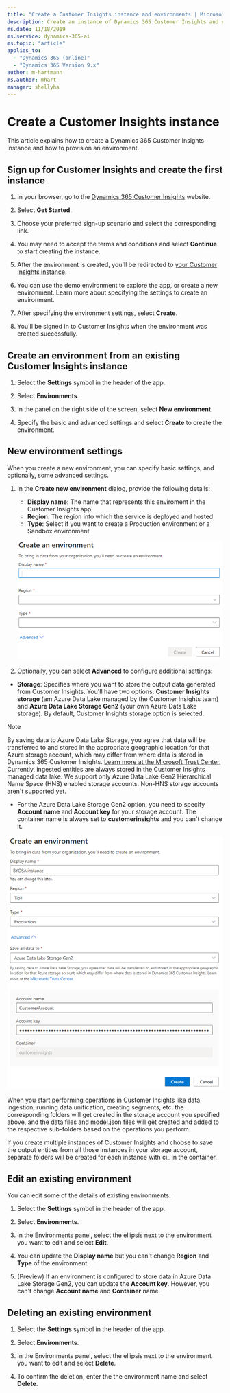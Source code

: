 ```yaml
---
title: "Create a Customer Insights instance and environments | Microsoft Docs"
description: Create an instance of Dynamics 365 Customer Insights and environments in existing instances.
ms.date: 11/18/2019
ms.service: dynamics-365-ai
ms.topic: "article"
applies_to: 
  - "Dynamics 365 (online)"
  - "Dynamics 365 Version 9.x"
author: m-hartmann
ms.author: mhart
manager: shellyha
---
```


# Create a Customer Insights instance

This article explains how to create a Dynamics 365 Customer Insights instance and how to provision an environment.

## Sign up for Customer Insights and create the first instance

<!-- worth creating a separate topic to sign up the first time for a Get started node and keep environment creation under the admin node?-->

1. In your browser, go to the [Dynamics 365 Customer Insights](https://dynamics.microsoft.com/ai/customer-insights/) website.

2. Select **Get Started**.

3. Choose your preferred sign-up scenario and select the corresponding link.

4. You may need to accept the terms and conditions and select **Continue** to start creating the instance.

5. After the environment is created, you'll be redirected to [your Customer Insights instance](https://home.ci.ai.dynamics.com).

6. You can use the demo environment to explore the app, or create a new environment. Learn more about specifying the settings to create an environment.

7. After specifying the environment settings, select **Create**.

8. You'll be signed in to Customer Insights when the environment was created successfully.

## Create an environment from an existing Customer Insights instance

1. Select the **Settings** symbol in the header of the app.

<!--why not under Admin in left nav?-->

2. Select **Environments**.

3. In the panel on the right side of the screen, select **New environment**.

4. Specify the basic and advanced settings and select **Create** to create the environment.

## New environment settings

When you create a new environment, you can specify basic settings, and optionally, some advanced settings.

1. In the **Create new environment** dialog, provide the following details:
   - **Display name**: The name that represents this enviroment in the Customer Insights app
   - **Region**: The region into which the service is deployed and hosted
   - **Type**: Select if you want to create a Production environment or a Sandbox environment

   ![Settings dialog for a new environment](media/create-new-environment.png)

2. Optionally, you can select **Advanced** to configure additional settings:
<!--could use an image-->
   - **Storage**: Specifies where you want to store the output data generated from Customer Insights. You'll have two options: **Customer Insights storage** (am Azure Data Lake managed by the Customer Insights team) and **Azure Data Lake Storage Gen2** (your own Azure Data Lake storage). By default, Customer Insights storage option is selected. 
   <!-- add a link when the BYODL docs go live-->
   > [!NOTE]
   > By saving data to Azure Data Lake Storage, you agree that data will be transferred to and stored in the appropriate geographic location for that Azure storage account, which may differ from where data is stored in Dynamics 365 Customer Insights. [Learn more at the Microsoft Trust Center.](https://www.microsoft.com/trust-center)    
   > Currently, ingested entities are always stored in the Customer Insights managed data lake.
   > We support only Azure Data Lake Gen2 Hierarchical Name Space (HNS) enabled storage accounts. Non-HNS storage accounts aren't supported yet.

   - For the Azure Data Lake Storage Gen2 option, you need to specify **Account name** and **Account key** for your storage account. The container name is always set to **customerinsights** and you can't change it.

   ![Environment settings for Azure Data Lake Gen2 storage](media/environment-settings-dialog.png)

   When you start performing operations in Customer Insights like data ingestion, running data unification, creating segments, etc. the corresponding folders will get created in the storage account you specified above, and the data files and model.json files will get created and added to the respective sub-folders based on the operations you perform.

   If you create multiple instances of Customer Insights and choose to save the output entities from all those instances in your storage account, separate folders will be created for each instance with ci_<instanceid> in the container.

## Edit an existing environment

You can edit some of the details of existing environments.

1. Select the **Settings** symbol in the header of the app.

2. Select **Environments**.

3. In the Environments panel, select the ellipsis next to the environment you want to edit and select **Edit**.

4. You can update the **Display name** but you can't change **Region** and **Type** of the environment.

5. (Preview) If an environment is configured to store data in Azure Data Lake Storage Gen2, you can update the **Account key**. However, you can't change **Account name** and **Container** name.

## Deleting an existing environment

1. Select the **Settings** symbol in the header of the app.

2. Select **Environments**.

3. In the Environments panel, select the ellipsis next to the environment you want to edit and select **Delete**.

4. To confirm the deletion, enter the the environment name and select **Delete**.

